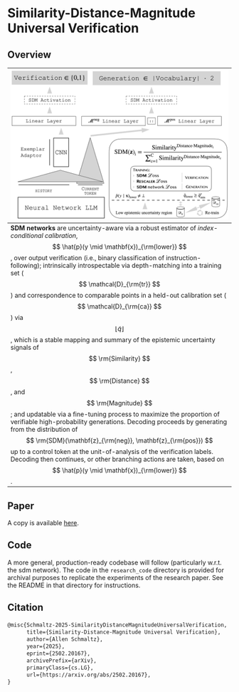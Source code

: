 # Similarity-Distance-Magnitude Universal Verification

## Overview

| ![Overview figure for an SDM network.](/paper/sdm_network.png) |
|:--|
| **SDM networks** are uncertainty-aware via a robust estimator of *index-conditional calibration*, $$ \hat{p}(y \mid \mathbf{x})_{\rm{lower}} $$, over output verification (i.e., binary classification of instruction-following); intrinsically introspectable via depth-matching into a training set ($$ \mathcal{D}_{\rm{tr}} $$) and correspondence to comparable points in a held-out calibration set ($$ \mathcal{D}_{\rm{ca}} $$) via $$ \left\lfloor\tilde{q}\right\rfloor $$, which is a stable mapping and summary of the epistemic uncertainty signals of $$ \rm{Similarity} $$, $$ \rm{Distance} $$, and $$ \rm{Magnitude} $$; and updatable via a fine-tuning process to maximize the proportion of verifiable high-probability generations. Decoding proceeds by generating from the distribution of $$ \rm{SDM}(\mathbf{z}_{\rm{neg}}, \mathbf{z}_{\rm{pos}}) $$ up to a control token at the unit-of-analysis of the verification labels. Decoding then continues, or other branching actions are taken, based on $$ \hat{p}(y \mid \mathbf{x})_{\rm{lower}} $$.  |

## Paper

A copy is available [here](/paper/sdm.pdf).

## Code

A more general, production-ready codebase will follow (particularly w.r.t. the sdm network). The code in the `research_code` directory is provided for archival purposes to replicate the experiments of the research paper. See the README in that directory for instructions.

## Citation

```
@misc{Schmaltz-2025-SimilarityDistanceMagnitudeUniversalVerification,
      title={Similarity-Distance-Magnitude Universal Verification}, 
      author={Allen Schmaltz},
      year={2025},
      eprint={2502.20167},
      archivePrefix={arXiv},
      primaryClass={cs.LG},
      url={https://arxiv.org/abs/2502.20167}, 
}
```
